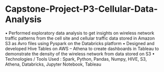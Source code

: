 # Capstone-Project-P3-Cellular-Data-Analysis
• Performed exploratory data analysis to get insights on wireless network traffic patterns from the cell site and cellular traffic data stored in Amazon S3 as Avro files using Pyspark on the Databricks platform
• Designed and developed Hive Tables on AWS – Athena to create dashboards in Tableau to demonstrate the density of the wireless network from data stored on S3
• Technologies / Tools Used : Spark, Python, Pandas, Numpy, HIVE, S3, Athena, Databricks, Jupyter Notebook, Tableau
